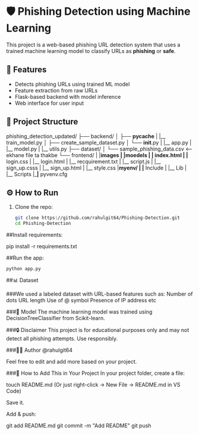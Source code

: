 # 🛡️ Phishing Detection using Machine Learning

This project is a web-based phishing URL detection system that uses a trained machine learning model to classify URLs as **phishing** or **safe**.

## 🚀 Features

- Detects phishing URLs using trained ML model
- Feature extraction from raw URLs
- Flask-based backend with model inference
- Web interface for user input

## 📁 Project Structure

phishing_detection_updated/
├── backend/
│   ├── __pycache__
|   |__  train_model.py
│   ├── create_sample_dataset.py
│   └── __init__.py
|   |__ app.py
|   |__ model.py
|   |__ utils.py
├── dataset/
│   └── sample_phishing_data.csv   <-- ekhane file ta thakbe
└── frontend/
|   |__images
|   |__moedels
|   |__ index.html
|   |__ login.css
|   |__ login.html
|   |__ recquirement.txt
|   |__ script.js
|   |__ sign_up.csss
|   |__ sign_up.html
|   |__ style.css
|__myenv/
|   |__ Include
|   |__ Lib
|   |__ Scripts
|___|__ pyvenv.cfg



## ⚙️ How to Run

1. Clone the repo:
   ```bash
   git clone https://github.com/rahulgit64/Phishing-Detection.git
   cd Phishing-Detection
##Install requirements:

   pip install -r requirements.txt

##Run the app:

    python app.py
    
##📊 Dataset

  ###We used a labeled dataset with URL-based features such as:
     Number of dots
     URL length
     Use of @ symbol
     Presence of IP address
     etc

###🧠 Model
The machine learning model was trained using DecisionTreeClassifier from Scikit-learn.

###🔒 Disclaimer
This project is for educational purposes only and may not detect all phishing attempts. Use responsibly.

###👨‍💻 Author
@rahulgit64

Feel free to edit and add more based on your project.

###📌 How to Add This in Your Project
In your project folder, create a file:

touch README.md
(Or just right-click → New File → README.md in VS Code)

Save it.

Add & push:

git add README.md
git commit -m "Add README"
git push


